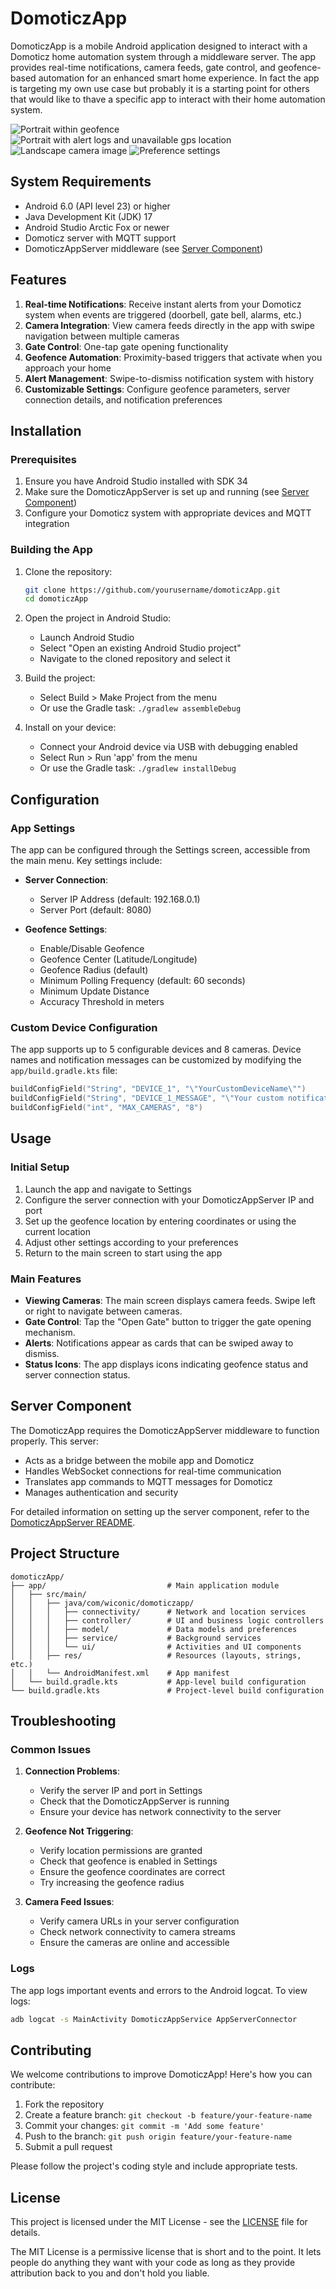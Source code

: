 # DomoticzApp

DomoticzApp is a mobile Android application designed to interact with a Domoticz home automation system through a middleware server. The app provides real-time notifications, camera feeds, gate control, and geofence-based automation for an enhanced smart home experience. In fact the app is targeting my own use case but probably it is a starting point for others that would like to thave a specific app to interact with their home automation system.

![Portrait within geofence](images/portrait.png)
![Portrait with alert logs and unavailable gps location](images/portrait2.png)
![Landscape camera image](images/landscape.png)
![Preference settings](images/settings.png)

## System Requirements

- Android 6.0 (API level 23) or higher
- Java Development Kit (JDK) 17
- Android Studio Arctic Fox or newer
- Domoticz server with MQTT support
- DomoticzAppServer middleware (see [Server Component](#server-component))

## Features

1. **Real-time Notifications**: Receive instant alerts from your Domoticz system when events are triggered (doorbell, gate bell, alarms, etc.)
2. **Camera Integration**: View camera feeds directly in the app with swipe navigation between multiple cameras
3. **Gate Control**: One-tap gate opening functionality
4. **Geofence Automation**: Proximity-based triggers that activate when you approach your home
5. **Alert Management**: Swipe-to-dismiss notification system with history
6. **Customizable Settings**: Configure geofence parameters, server connection details, and notification preferences

## Installation

### Prerequisites

1. Ensure you have Android Studio installed with SDK 34
2. Make sure the DomoticzAppServer is set up and running (see [Server Component](#server-component))
3. Configure your Domoticz system with appropriate devices and MQTT integration

### Building the App

1. Clone the repository:
   ```bash
   git clone https://github.com/yourusername/domoticzApp.git
   cd domoticzApp
   ```

2. Open the project in Android Studio:
   - Launch Android Studio
   - Select "Open an existing Android Studio project"
   - Navigate to the cloned repository and select it

3. Build the project:
   - Select Build > Make Project from the menu
   - Or use the Gradle task: `./gradlew assembleDebug`

4. Install on your device:
   - Connect your Android device via USB with debugging enabled
   - Select Run > Run 'app' from the menu
   - Or use the Gradle task: `./gradlew installDebug`

## Configuration

### App Settings

The app can be configured through the Settings screen, accessible from the main menu. Key settings include:

- **Server Connection**:
  - Server IP Address (default: 192.168.0.1)
  - Server Port (default: 8080)

- **Geofence Settings**:
  - Enable/Disable Geofence
  - Geofence Center (Latitude/Longitude)
  - Geofence Radius (default)
  - Minimum Polling Frequency (default: 60 seconds)
  - Minimum Update Distance 
  - Accuracy Threshold in meters
  
### Custom Device Configuration

The app supports up to 5 configurable devices and 8 cameras. Device names and notification messages can be customized by modifying the `app/build.gradle.kts` file:

```kotlin
buildConfigField("String", "DEVICE_1", "\"YourCustomDeviceName\"")
buildConfigField("String", "DEVICE_1_MESSAGE", "\"Your custom notification message\"")
buildConfigField("int", "MAX_CAMERAS", "8")
```

## Usage

### Initial Setup

1. Launch the app and navigate to Settings
2. Configure the server connection with your DomoticzAppServer IP and port
3. Set up the geofence location by entering coordinates or using the current location
4. Adjust other settings according to your preferences
5. Return to the main screen to start using the app

### Main Features

- **Viewing Cameras**: The main screen displays camera feeds. Swipe left or right to navigate between cameras.
- **Gate Control**: Tap the "Open Gate" button to trigger the gate opening mechanism.
- **Alerts**: Notifications appear as cards that can be swiped away to dismiss.
- **Status Icons**: The app displays icons indicating geofence status and server connection status.

## Server Component

The DomoticzApp requires the DomoticzAppServer middleware to function properly. This server:

- Acts as a bridge between the mobile app and Domoticz
- Handles WebSocket connections for real-time communication
- Translates app commands to MQTT messages for Domoticz
- Manages authentication and security

For detailed information on setting up the server component, refer to the [DomoticzAppServer README](../domoticzAppServer/README.md).

## Project Structure

```
domoticzApp/
├── app/                           # Main application module
│   ├── src/main/
│   │   ├── java/com/wiconic/domoticzapp/
│   │   │   ├── connectivity/      # Network and location services
│   │   │   ├── controller/        # UI and business logic controllers
│   │   │   ├── model/             # Data models and preferences
│   │   │   ├── service/           # Background services
│   │   │   └── ui/                # Activities and UI components
│   │   ├── res/                   # Resources (layouts, strings, etc.)
│   │   └── AndroidManifest.xml    # App manifest
│   └── build.gradle.kts           # App-level build configuration
└── build.gradle.kts               # Project-level build configuration
```

## Troubleshooting

### Common Issues

1. **Connection Problems**:
   - Verify the server IP and port in Settings
   - Check that the DomoticzAppServer is running
   - Ensure your device has network connectivity to the server

2. **Geofence Not Triggering**:
   - Verify location permissions are granted
   - Check that geofence is enabled in Settings
   - Ensure the geofence coordinates are correct
   - Try increasing the geofence radius

3. **Camera Feed Issues**:
   - Verify camera URLs in your server configuration
   - Check network connectivity to camera streams
   - Ensure the cameras are online and accessible

### Logs

The app logs important events and errors to the Android logcat. To view logs:

```bash
adb logcat -s MainActivity DomoticzAppService AppServerConnector
```

## Contributing

We welcome contributions to improve DomoticzApp! Here's how you can contribute:

1. Fork the repository
2. Create a feature branch: `git checkout -b feature/your-feature-name`
3. Commit your changes: `git commit -m 'Add some feature'`
4. Push to the branch: `git push origin feature/your-feature-name`
5. Submit a pull request

Please follow the project's coding style and include appropriate tests.

## License

This project is licensed under the MIT License - see the [LICENSE](LICENSE) file for details.

The MIT License is a permissive license that is short and to the point. It lets people do anything they want with your code as long as they provide attribution back to you and don't hold you liable.
